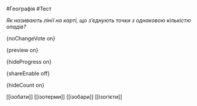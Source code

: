 #Географія #Тест

*Як називають лінії на карті, що з’єднують точки з однаковою кількістю опадів?*

{noChangeVote on}

{preview on}

{hideProgress on}

{shareEnable off}

{hideCount on}

[[ізобати]]
[[ізотерми]]
[[ізобари]]
[[ізогієти]]
